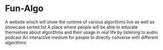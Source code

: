 # Fun-Algo

A website which will show the runtime of various algorithms live as well as showcase sorted list
A place where people will be able to educate themselves about algorithms and their usage in real life by listening to audio podcast
An interactive medium for people to directly converse with different algorithms 
